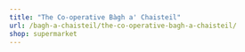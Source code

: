 ```yaml
---
title: "The Co-operative Bàgh a' Chaisteil"
url: /bagh-a-chaisteil/the-co-operative-bagh-a-chaisteil/
shop: supermarket
---
```

